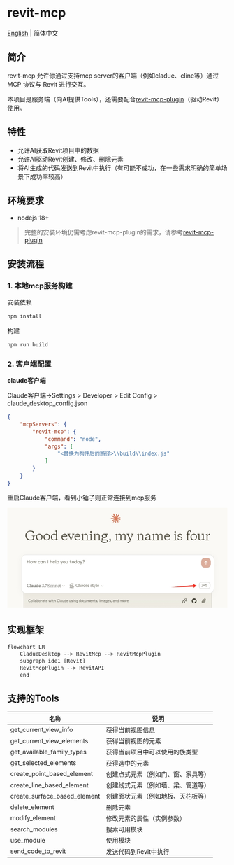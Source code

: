 # revit-mcp

[English](README.md) | 简体中文

## 简介

revit-mcp 允许你通过支持mcp server的客户端（例如cladue、cline等）通过 MCP 协议与 Revit 进行交互。

本项目是服务端（向AI提供Tools），还需要配合[revit-mcp-plugin](https://github.com/revit-mcp/revit-mcp-plugin)（驱动Revit）使用。

## 特性

- 允许AI获取Revit项目中的数据
- 允许AI驱动Revit创建、修改、删除元素
- 将AI生成的代码发送到Revit中执行（有可能不成功，在一些需求明确的简单场景下成功率较高）

## 环境要求

- nodejs 18+

> 完整的安装环境仍需考虑revit-mcp-plugin的需求，请参考[revit-mcp-plugin](https://github.com/revit-mcp/revit-mcp-plugin)

## 安装流程

### 1. 本地mcp服务构建

安装依赖

```bash
npm install
```

构建

```bash
npm run build
```

### 2. 客户端配置

**claude客户端**

Claude客户端->Settings > Developer > Edit Config > claude_desktop_config.json

``` json
{
    "mcpServers": {
        "revit-mcp": {
            "command": "node",
            "args": [
                "<替换为构件后的路径>\\build\\index.js"
            ]
        }
    }
}
```

重启Claude客户端，看到小锤子则正常连接到mcp服务

![claude](.\assets\claude.png)

## 实现框架

```mermaid
flowchart LR
	CladueDesktop --> RevitMcp --> RevitMcpPlugin
	subgraph ide1 [Revit]
	RevitMcpPlugin --> RevitAPI
	end
```

## 支持的Tools

| 名称                       | 说明                               |
| -------------------------- | ---------------------------------- |
| get_current_view_info      | 获得当前视图信息                   |
| get_current_view_elements  | 获得当前视图的元素                 |
| get_available_family_types | 获得当前项目中可以使用的族类型         |
| get_selected_elements      | 获得选中的元素                         |
| create_point_based_element  | 创建点式元素（例如门、窗、家具等） |
| create_line_based_element   | 创建线式元素（例如墙、梁、管道等） |
| create_surface_based_element   | 创建面状元素（例如地板、天花板等） |
| delete_element             | 删除元素                           |
| modify_element             | 修改元素的属性（实例参数）         |
| search_modules             | 搜索可用模块                       |
| use_module                 | 使用模块                           |
| send_code_to_revit         | 发送代码到Revit中执行              |

